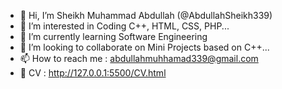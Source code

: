 - 👋 Hi, I’m Sheikh Muhammad Abdullah (@AbdullahSheikh339)
- 👀 I’m interested in Coding C++, HTML, CSS, PHP...
- 🌱 I’m currently learning Software Engineering
- 💞️ I’m looking to collaborate on Mini Projects based on C++...
- 📫 How to reach me : abdullahmuhhamad339@gmail.com
- 👀 CV : http://127.0.0.1:5500/CV.html

<!---
AbdullahSheikh339/AbdullahSheikh339 is a ✨ special ✨ repository because its `README.md` (this file) appears on your GitHub profile.
You can click the Preview link to take a look at your changes.
--->
